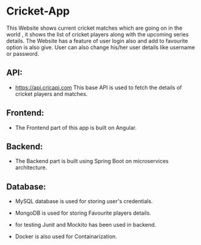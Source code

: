 # Cricket-App
This Website shows current cricket matches which are going on in the world , it shows the list of cricket players
along with the upcoming series details.
The Website has a feature of user login also and add to favourite option is also give.
User can also change his/her user details like username or password.

  ## API: 
   * https://api.cricapi.com This base API is used to fetch the details of cricket players and matches.
  
  ## Frontend: 
   * The Frontend part of this app is built on Angular.
   
  ## Backend:
   * The Backend part is built using Spring Boot on microservices architecture.
    
  ## Database:
   * MySQL database is used for storing user's credentials. 
   * MongoDB is used for storing Favourite players details.
  
  * for testing Junit and Mockito has been used in backend.
  * Docker is also used for Containarization.
   
   
